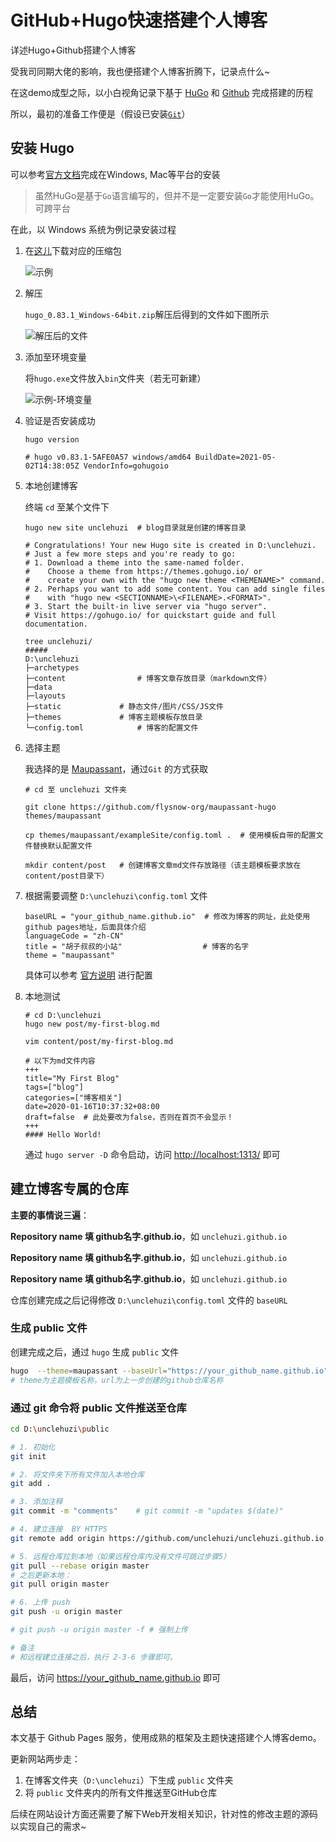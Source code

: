 # GitHub+Hugo快速搭建个人博客


详述Hugo+Github搭建个人博客
<!--more-->


受我司同期大佬的影响，我也便搭建个人博客折腾下，记录点什么~

在这demo成型之际，以小白视角记录下基于 [HuGo](https://gohugo.io/) 和 [Github](https://github.com/unclehuzi/unclehuzi.github.io) 完成搭建的历程

所以，最初的准备工作便是（假设已安装[`Git`](https://git-scm.com/)）


## 安装 Hugo

可以参考[官方文档](https://gohugo.io/getting-started/installing/)完成在Windows, Mac等平台的安装

> 虽然HuGo是基于`Go`语言编写的，但并不是一定要安装`Go`才能使用HuGo。可跨平台

在此，以 Windows 系统为例记录安装过程

1. 在[这儿](https://github.com/gohugoio/hugo/releases)下载对应的压缩包

   ![示例](https://i.loli.net/2021/05/28/9LIpGlriVdAHaCz.png)

2. 解压

   `hugo_0.83.1_Windows-64bit.zip`解压后得到的文件如下图所示

   ![解压后的文件](https://i.loli.net/2021/05/28/7drVlwEK4sFxyL9.png)

3. 添加至环境变量

   将`hugo.exe`文件放入`bin`文件夹（若无可新建）

   ![示例-环境变量](https://i.loli.net/2021/05/28/tGvqagUWm7uVPOD.png)

4. 验证是否安装成功

   ```shell
   hugo version
   
   # hugo v0.83.1-5AFE0A57 windows/amd64 BuildDate=2021-05-02T14:38:05Z VendorInfo=gohugoio
   ```

5. 本地创建博客

   终端 `cd` 至某个文件下

   ```shell
   hugo new site unclehuzi  # blog目录就是创建的博客目录
   
   # Congratulations! Your new Hugo site is created in D:\unclehuzi.
   # Just a few more steps and you're ready to go:
   # 1. Download a theme into the same-named folder.
   #    Choose a theme from https://themes.gohugo.io/ or
   #    create your own with the "hugo new theme <THEMENAME>" command.
   # 2. Perhaps you want to add some content. You can add single files
   #    with "hugo new <SECTIONNAME>\<FILENAME>.<FORMAT>".
   # 3. Start the built-in live server via "hugo server".
   # Visit https://gohugo.io/ for quickstart guide and full documentation.
   
   tree unclehuzi/
   #####
   D:\unclehuzi
   ├─archetypes
   ├─content			    # 博客文章存放目录（markdown文件）
   ├─data
   ├─layouts
   ├─static			    # 静态文件/图片/CSS/JS文件
   ├─themes			    # 博客主题模板存放目录
   └─config.toml            # 博客的配置文件           
   ```

6. 选择主题

   我选择的是 [Maupassant](https://github.com/flysnow-org/maupassant-hugo/)，通过`Git` 的方式获取

   ```shell
   # cd 至 unclehuzi 文件夹
   
   git clone https://github.com/flysnow-org/maupassant-hugo themes/maupassant
   
   cp themes/maupassant/exampleSite/config.toml .  # 使用模板自带的配置文件替换默认配置文件
   
   mkdir content/post	# 创建博客文章md文件存放路径（该主题模板要求放在content/post目录下）
   ```

7. 根据需要调整 `D:\unclehuzi\config.toml` 文件

   ```shell
   baseURL = "your_github_name.github.io"  # 修改为博客的网址，此处使用github pages地址，后面具体介绍
   languageCode = "zh-CN"
   title = "胡子叔叔的小站"                  # 博客的名字
   theme = "maupassant"
   ```

   具体可以参考 [官方说明](https://github.com/flysnow-org/maupassant-hugo/) 进行配置

8. 本地测试

   ```shell
   # cd D:\unclehuzi
   hugo new post/my-first-blog.md
    
   vim content/post/my-first-blog.md
   
   # 以下为md文件内容
   +++
   title="My First Blog"
   tags=["blog"]
   categories=["博客相关"]
   date=2020-01-16T10:37:32+08:00
   draft=false	# 此处要改为false，否则在首页不会显示！
   +++
   #### Hello World!
   ```

   通过 `hugo server -D` 命令启动，访问 [http://localhost:1313/](http://localhost:1313/) 即可

## 建立博客专属的仓库

**主要的事情说三遍**：

**Repository name 填 github名字.github.io**，如 `unclehuzi.github.io`

**Repository name 填 github名字.github.io**，如 `unclehuzi.github.io`

**Repository name 填 github名字.github.io**，如 `unclehuzi.github.io`

仓库创建完成之后记得修改 `D:\unclehuzi\config.toml` 文件的 `baseURL`

### 生成 public 文件

创建完成之后，通过 `hugo` 生成 `public` 文件

```bash
hugo  --theme=maupassant --baseUrl="https://your_github_name.github.io" 
# theme为主题模板名称，url为上一步创建的github仓库名称
```

### 通过 git 命令将 public 文件推送至仓库

```bash
cd D:\unclehuzi\public

# 1. 初始化
git init

# 2. 将文件夹下所有文件加入本地仓库
git add .

# 3. 添加注释
git commit -m "comments"	# git commit -m "updates $(date)"

# 4. 建立连接  BY HTTPS
git remote add origin https://github.com/unclehuzi/unclehuzi.github.io.git

# 5. 远程仓库拉到本地（如果远程仓库内没有文件可跳过步骤5）
git pull --rebase origin master
# 之后更新本地：
git pull origin master

# 6. 上传 push
git push -u origin master

# git push -u origin master -f # 强制上传

# 备注
# 和远程建立连接之后，执行 2-3-6 步骤即可。
```

最后，访问 https://your_github_name.github.io 即可

## 总结

本文基于 Github Pages 服务，使用成熟的框架及主题快速搭建个人博客demo。

更新网站两步走：

1. 在博客文件夹（`D:\unclehuzi`）下生成 `public` 文件夹
2. 将 `public` 文件夹内的所有文件推送至GitHub仓库

后续在网站设计方面还需要了解下Web开发相关知识，针对性的修改主题的源码以实现自己的需求~


